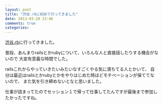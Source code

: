 ```yaml
---
layout: post
title: "渋谷.rbに初めて行ってきました"
date: 2013-03-20 23:46
comments: true
categories:
---
```


[渋谷.rb](http://www.zusaar.com/event/545003)に行ってきました。

普段、あんまりrailsとかrubyについて、いろんな人と直接話したりする機会がないので
大変有意義な時間でした。

railsこれからやっていきたいみたいなすごくやる気に満ちてる人とかいて、
自分は最近はrailsとかrubyとかをやりはじめた時ほどモチベーションが保ててないので、
また気を引き締めないとなと思いました。

仕事が詰まってたのでセッション１で帰って仕事してたんですが最後まで参加したかったですね。
